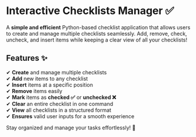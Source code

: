 # **Interactive Checklists Manager ✅**  

A **simple and efficient** Python-based checklist application that allows users to create and manage multiple checklists seamlessly. Add, remove, check, uncheck, and insert items while keeping a clear view of all your checklists!  

## **Features ✨**  
✔ **Create** and manage multiple checklists  
✔ **Add** new items to any checklist  
✔ **Insert** items at a specific position  
✔ **Remove** items easily  
✔ **Mark** items as **checked ✅** or **unchecked ❌**  
✔ **Clear** an entire checklist in one command  
✔ **View** all checklists in a structured format  
✔ **Ensures** valid user inputs for a smooth experience  

Stay organized and manage your tasks effortlessly! 🚀 
